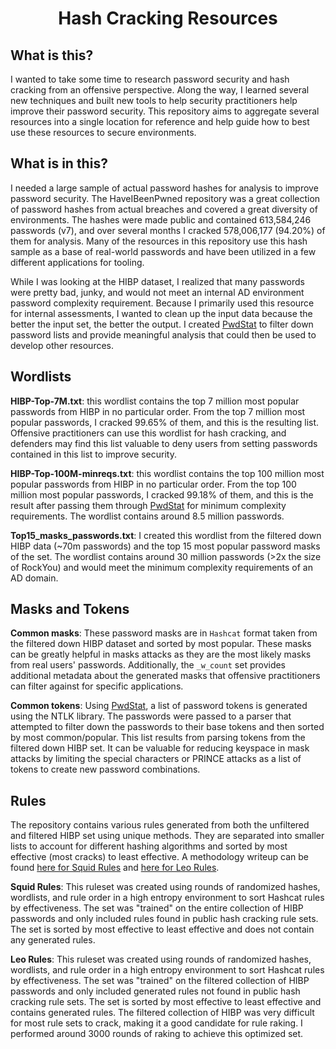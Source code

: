 <h1 align="center">
Hash Cracking Resources
</h1>

## What is this?
I wanted to take some time to research password security and hash cracking from an offensive perspective. Along the way, I learned several new techniques and built new tools to help security practitioners help improve their password security. This repository aims to aggregate several resources into a single location for reference and help guide how to best use these resources to secure environments. 

## What is in this?
I needed a large sample of actual password hashes for analysis to improve password security. The HaveIBeenPwned repository was a great collection of password hashes from actual breaches and covered a great diversity of environments. The hashes were made public and contained 613,584,246 passwords (v7), and over several months I cracked 578,006,177 (94.20%) of them for analysis. Many of the resources in this repository use this hash sample as a base of real-world passwords and have been utilized in a few different applications for tooling.

While I was looking at the HIBP dataset, I realized that many passwords were pretty bad, junky, and would not meet an internal AD environment password complexity requirement. Because I primarily used this resource for internal assessments, I wanted to clean up the input data because the better the input set, the better the output. I created [PwdStat](https://github.com/JakeWnuk/PwdStat) to filter down password lists and provide meaningful analysis that could then be used to develop other resources. 

## Wordlists
**HIBP-Top-7M.txt**: this wordlist contains the top 7 million most popular passwords from HIBP in no particular order. From the top 7 million most popular passwords, I cracked 99.65% of them, and this is the resulting list. Offensive practitioners can use this wordlist for hash cracking, and defenders may find this list valuable to deny users from setting passwords contained in this list to improve security.

**HIBP-Top-100M-minreqs.txt**: this wordlist contains the top 100 million most popular passwords from HIBP in no particular order. From the top 100 million most popular passwords, I cracked 99.18% of them, and this is the result after passing them through [PwdStat](https://github.com/JakeWnuk/PwdStat) for minimum complexity requirements. The wordlist contains around 8.5 million passwords.

**Top15_masks_passwords.txt**: I created this wordlist from the filtered down HIBP data (~70m passwords) and the top 15 most popular password masks of the set. The wordlist contains around 30 million passwords (>2x the size of RockYou) and would meet the minimum complexity requirements of an AD domain. 

## Masks and Tokens
**Common masks**: These password masks are in `Hashcat` format taken from the filtered down HIBP dataset and sorted by most popular. These masks can be greatly helpful in masks attacks as they are the most likely masks from real users' passwords. Additionally, the `_w_count` set provides additional metadata about the generated masks that offensive practitioners can filter against for specific applications.

**Common tokens**: Using [PwdStat](https://github.com/JakeWnuk/PwdStat), a list of password tokens is generated using the NTLK library. The passwords were passed to a parser that attempted to filter down the passwords to their base tokens and then sorted by most common/popular. This list results from parsing tokens from the filtered down HIBP set. It can be valuable for reducing keyspace in mask attacks by limiting the special characters or PRINCE attacks as a list of tokens to create new password combinations. 

## Rules
The repository contains various rules generated from both the unfiltered and filtered HIBP set using unique methods. They are separated into smaller lists to account for different hashing algorithms and sorted by most effective (most cracks) to least effective.
A methodology writeup can be found [here for Squid Rules](https://jakewnuk.com/posts/cracking-half-billion-passwords-custom-rules-wordlists/) and [here for Leo Rules](https://jakewnuk.com/posts/cracking-half-billion-passwords-analysis/).

**Squid Rules**: This ruleset was created using rounds of randomized hashes, wordlists, and rule order in a high entropy environment to sort Hashcat rules by effectiveness. The set was "trained" on the entire collection of HIBP passwords and only included rules found in public hash cracking rule sets. The set is sorted by most effective to least effective and does not contain any generated rules. 

**Leo Rules**: This ruleset was created using rounds of randomized hashes, wordlists, and rule order in a high entropy environment to sort Hashcat rules by effectiveness. The set was "trained" on the filtered collection of HIBP passwords and only included generated rules not found in public hash cracking rule sets. The set is sorted by most effective to least effective and contains generated rules. The filtered collection of HIBP was very difficult for most rule sets to crack, making it a good candidate for rule raking. I performed around 3000 rounds of raking to achieve this optimized set. 
